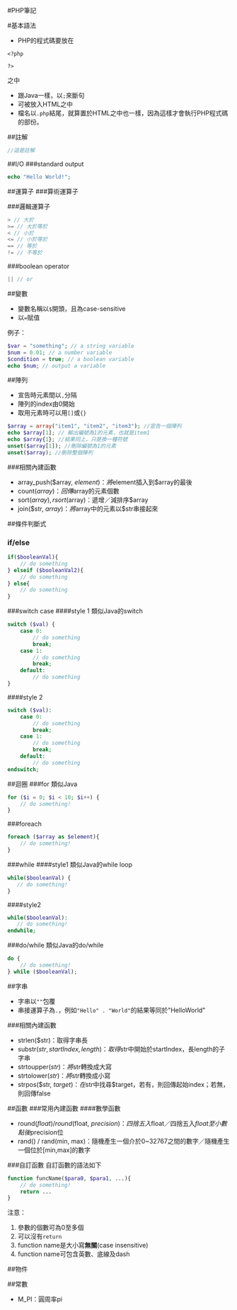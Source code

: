 #PHP筆記

#基本語法
* PHP的程式碼要放在
```
<?php
     
?>
```
之中

* 跟Java一樣，以`;`來斷句
* 可被放入HTML之中
* 檔名以`.php`結尾，就算置於HTML之中也一樣，因為這樣才會執行PHP程式碼的部份。

##註解
```php
//這是註解
```

##I/O
###standard output
```php
echo "Hello World!";
```

##運算子
###算術運算子

###邏輯運算子
```php
> // 大於
>= // 大於等於
< // 小於
<= // 小於等於
== // 等於
!= // 不等於
```

###boolean operator
```php
|| // or
```

##變數
* 變數名稱以`$`開頭，且為case-sensitive
* 以`=`賦值

例子：
```php
$var = "something"; // a string variable
$num = 0.01; // a number variable
$condition = true; // a boolean variable
echo $num; // output a variable
```

##陣列
* 宣告時元素間以`,`分隔  
* 陣列的index由0開始  
* 取用元素時可以用`[]`或`{}`  

```php
$array = array("item1", "item2", "item3"); //宣告一個陣列
echo $array[1]; // 輸出編號為1的元素，也就是item1
echo $array{1}; //結果同上，只是換一種符號
unset($array[1]); //刪除編號為1的元素
unset($array); //刪除整個陣列
```

###相關內建函數
* array_push($array, $element)：將$element插入到$array的最後
* count($array)：回傳$array的元素個數
* sort($array), rsort($array)：遞增／減排序$array
* join($str, $array)：將$array中的元素以$str串接起來

##條件判斷式
### if/else
```php
if($booleanVal){
    // do something
} elseif ($booleanVal2){
    // do something
} else{
    // do something
}
```

###switch case
####style 1
類似Java的switch

```php
switch ($val) {
    case 0:
        // do something
        break;
    case 1:
        // do something
        break;
    default:
        // do something
}
```

####style 2
```php
switch ($val):
	case 0:
        // do something
        break;
    case 1:
        // do something
        break;
    default:
        // do something
endswitch;
```


##迴圈
###for
類似Java

```php
for ($i = 0; $i < 10; $i++) {
    // do something!
}
```

###foreach
```php
foreach ($array as $element){
    // do something!
}
```

###while
####style1
類似Java的while loop
```php
while($booleanVal) {
   // do something!
}
```

####style2
```php
while($booleanVal):
   // do something!
endwhile;
```

###do/while
類似Java的do/while  
```php
do {
    // do something!
} while ($booleanVal);
```

##字串
* 字串以`""`包覆
* 串接運算子為`.`，例如`"Hello" . "World"`的結果等同於"HelloWorld"

###相關內建函數
* strlen($str)：取得字串長
* substr($str, startIndex, length)：取得$str中開始於startIndex，長length的子字串
* strtoupper($str)：將$str轉換成大寫
* strtolower($str)：將$str轉換成小寫
* strpos($str, $target)：在$str中找尋$target，若有，則回傳起始index；若無，則回傳false

##函數
###常用內建函數
####數學函數
* round($float) / round($float, $precision)：四捨五入$float／四捨五入$float至小數點後$precision位
* rand() / rand(min, max)：隨機產生一個介於0~32767之間的數字／隨機產生一個位於[min,max]的數字


###自訂函數
自訂函數的語法如下

```php
function funcName($para0, $para1, ...){
    // do something!
    return ...
}
```

注意：
1. 參數的個數可為0至多個
2. 可以沒有`return`
3. function name是大小寫**無關**(case insensitive)
4. function name可包含英數、底線及dash

##物件

##常數
* M_PI：圓周率pi